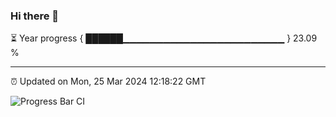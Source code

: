 ### Hi there 👋

⏳ Year progress { ██████▁▁▁▁▁▁▁▁▁▁▁▁▁▁▁▁▁▁▁▁▁▁▁▁ } 23.09 %

---

⏰ Updated on Mon, 25 Mar 2024 12:18:22 GMT

![Progress Bar CI](https://github.com/liununu/liununu/workflows/Progress%20Bar%20CI/badge.svg)
